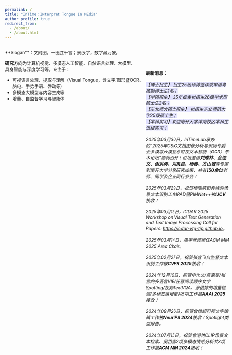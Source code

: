 ```yaml
---
permalink: /
title: "InTime：INterpret Tongue In MEdia"
author_profile: true
redirect_from: 
  - /about/
  - /about.html
---  
```

<br>
**Slogan**：文附图，一图胜千言；景嵌字，数字藏万象。  
  
**研究方向**为计算机视觉、多模态人工智能、自然语言处理、大模型、<br>
具身智能与深度学习等，专注于：
+ 可视语言处理、提取与理解（Visual Tongue，含文字/图形暨OCR、<br>
  脑电、手势手语、唇动等）   
+ 多模态大模型与内容生成等 
+ 增量、自监督学习与智能体<br>

<style>
  .news{
    position: absolute;
    top: 7%;
    right: 1%;
    width: 28%;
  }
  .map{
    width: 75%;
  }
  @media screen and (max-width: 800px) {
    .news {
      position: static;
      width: auto;
    }
    .map{
      width: auto;
    }
  }
</style>

<div class="map">
  <script type="text/javascript" id="clustrmaps" src="//clustrmaps.com/map_v2.js?d=IZ9pPSCretfEwjCp7s_Fm8UrWtt2kUvApAL5BtbtCBA&cl=ffffff&w=a"></script>
</div>

<div class="news">
    <strong>最新消息：</strong><br><br>
    <em><span style="background-color: rgb(225, 225, 255);">【博士招生】 招生25级硕博连读或申请考核制博士生1名；</span><em><br>
    <em><span style="background-color: rgb(225, 225, 255);">【学硕招生】 25年推免拟招生26级学术型硕士生2名；</span><em><br>
    <em><span style="background-color: rgb(225, 225, 255);">【东北师大硕士招生】 拟招生东北师范大学25级硕士生；</span><em><br>
    <em><span style="background-color: rgb(225, 225, 255);">【本科实习】欢迎南开大学津南校区本科生进组实习！</span><em><br><br>
    <em>2025年03月30日，InTimeLab承办的“2025年CSIG文档图像分析与识别专委会多模态大模型与可视文本智能（OCR）学术论坛”顺利召开！论坛邀请<strong>刘成林、金连文、谢洪涛、刘禹良、杨春、方山城</strong>等专家到南开大学分享研究成果，共有<strong>150余位</strong>老师、同学及企业同行参会！</em><br><br>
    <em>2025年03月29日，祝贺杨晓萌和乔峙的场景文本识别工作IPAD暨PIMNet++被<strong style="">IJCV</strong>接收！</em><br><br>
    <em>2025年03月15日，ICDAR 2025 Workshop on Visual Text Generation and Text Image Processing Call for Papers: <a href="https://icdar-vtg-tip.github.io" target="_blank" _href="https://icdar-vtg-tip.github.io">https://icdar-vtg-tip.github.io</a>。</em><br><br>
    <em>2025年03月14日，周宇老师担任ACM MM 2025 Area Chair。</em><br><br>
    <em>2025年02月27日，祝贺张宜飞自监督文本识别工作被<strong style="">CVPR 2025</strong>接收！</em><br><br>
    <em>2024年12月10日，祝贺申化文/吕嘉昊/张言的多语言VIE/任意阅读顺序文字Spotting/视频TextVQA、张傲婷的增量检测/多标签类增量共5项工作被<strong style="">AAAI 2025</strong>接收！</em><br><br>
    <em>2024年09月26日，祝贺曾维超可视文字编辑工作被<strong style="">NeurIPS 2024</strong>接收！Spotlight类型报告。</em><br><br>
    <em>2024年07月15日，祝贺曾港艳CLIP场景文本检索、吴岱卿2项多模态情感分析共3项工作被<strong style="">ACM MM 2024</strong>接收！</em><br><br>
